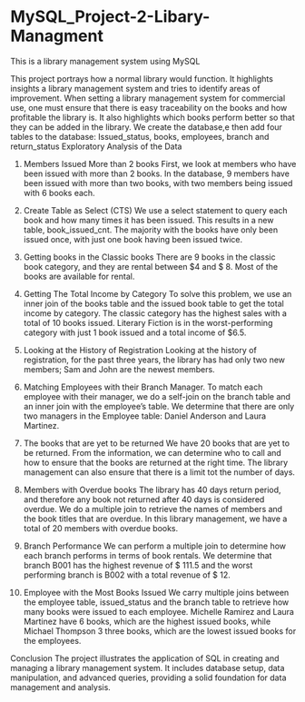 # MySQL_Project-2-Libary-Managment
This is a library management system using MySQL


This project portrays how a normal library would function. It highlights insights a library management system and tries to identify areas of improvement. When setting a library management system for commercial use, one must ensure that there is easy traceability on the books and how profitable the library is. It also highlights which books perform better so that they can be added in the library.
We create the database,e then add four tables to the database: Issued_status, books, employees, branch and return_status 
Exploratory Analysis of the Data 
1.	Members Issued More than 2 books 
First, we look at members who have been issued with more than 2 books. In the database, 9 members have been issued with more than two books, with two members being issued with 6 books each.
2.	 Create Table as Select (CTS)
We use a select statement to query each book and how many times it has been issued.  This results in a new table, book_issued_cnt. The majority with the books have only been issued once, with just one book having been issued twice.
3.	Getting books in the Classic books 
There are 9 books in the classic book category, and they are rental between $4 and $ 8. Most of the books are available for rental.
4.	Getting The Total Income by Category 
To solve this problem, we use an inner join of the books table and the issued book table to get the total income by category. The classic category has the highest sales with a total of 10 books issued. Literary Fiction is in the worst-performing category with just 1 book issued and a total income of $6.5.
5.	Looking at the History of Registration 
Looking at the history of registration, for the past three years, the library has had only two new members; Sam and John are the newest members.
6.	Matching Employees with their Branch Manager. 
To match each employee with their manager, we do a self-join on the branch table and an inner join with the employee’s table. We determine that there are only two managers in the Employee table: Daniel Anderson and Laura Martinez.


7.	The books that are yet to be returned 
We have 20 books that are yet to be returned. From the information, we can determine who to call and how to ensure that the books are returned at the right time. The library management can also ensure that there is a limit tot the number of days.
8.	Members with Overdue books 
The library has 40 days return period, and therefore any book not returned after 40 days is considered overdue. We do a multiple join to retrieve the names of members and the book titles that are overdue. In this library management, we have a total of 20 members with overdue books.
9.	Branch Performance 
We can perform a multiple join to determine how each branch performs in terms of book rentals. We determine that branch B001 has the highest revenue of $ 111.5 and the worst performing branch is B002 with a total revenue of $ 12.
10.	Employee with the Most Books Issued 
We carry multiple joins between the employee table, issued_status and the branch table to retrieve how many books were issued to each employee. Michelle Ramirez and Laura Martinez have 6 books, which are the highest issued books, while Michael Thompson 3 three books, which are the lowest issued books for the employees.

Conclusion 
The project illustrates the application of SQL in creating and managing a library management system. It includes database setup, data manipulation, and advanced queries, providing a solid foundation for data management and analysis.





